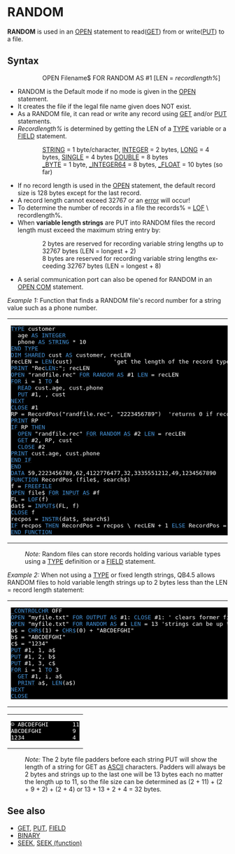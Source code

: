 <style>pre.codeide, pre.outputfixed, .outputcrt0 { background-color: #000 !important; color: #FFF !important; }</style><!DOCTYPE html>
<html class="client-nojs" dir="ltr" lang="en">
<head>
<title>RANDOM - QB64 Phoenix Edition Wiki</title>
</head>
<body class="mediawiki ltr sitedir-ltr mw-hide-empty-elt ns-0 ns-subject page-RANDOM rootpage-RANDOM skin-vector action-view skin-vector-legacy vector-feature-language-in-header-enabled vector-feature-language-in-main-page-header-disabled vector-feature-language-alert-in-sidebar-disabled vector-feature-sticky-header-disabled vector-feature-sticky-header-edit-disabled vector-feature-table-of-contents-disabled vector-feature-visual-enhancement-next-disabled">
<div class="mw-body" id="content" role="main">
<a id="top"></a>
<h1 class="firstHeading mw-first-heading" id="firstHeading"><span class="mw-page-title-main">RANDOM</span></h1>
<div class="vector-body" id="bodyContent">
<div class="mw-body-content mw-content-ltr" dir="ltr" id="mw-content-text" lang="en"><div class="mw-parser-output"><p><b>RANDOM</b> is used in an <a href="OPEN" title="OPEN">OPEN</a> statement to read(<a href="GET" title="GET">GET</a>) from or write(<a href="PUT" title="PUT">PUT</a>) to a file.
</p>
<h2><span class="mw-headline" id="Syntax">Syntax</span></h2>
<dl><dd><dl><dd>OPEN Filename$ FOR RANDOM AS #1 [LEN = <i>recordlength%</i>]</dd></dl></dd></dl>
<p>
</p>
<ul><li>RANDOM is the Default mode if no mode is given in the <a href="OPEN" title="OPEN">OPEN</a> statement.</li>
<li>It creates the file if the legal file name given does NOT exist.</li>
<li>As a RANDOM file, it can read or write any record using <a href="GET" title="GET">GET</a> and/or <a href="PUT" title="PUT">PUT</a> statements.</li>
<li><i>Recordlength%</i> is determined by getting the LEN of a <a href="TYPE" title="TYPE">TYPE</a> variable or a <a href="FIELD" title="FIELD">FIELD</a> statement.</li></ul>
<dl><dd><dl><dd><a href="STRING" title="STRING">STRING</a> = 1 byte/character, <a href="INTEGER" title="INTEGER">INTEGER</a> = 2 bytes, <a href="LONG" title="LONG">LONG</a> = 4 bytes, <a href="SINGLE" title="SINGLE">SINGLE</a> = 4 bytes <a href="DOUBLE" title="DOUBLE">DOUBLE</a> = 8 bytes</dd>
<dd><a href="BYTE" title="BYTE">_BYTE</a> = 1 byte, <a href="INTEGER64" title="INTEGER64">_INTEGER64</a> = 8 bytes, <a href="FLOAT" title="FLOAT">_FLOAT</a> = 10 bytes (so far)</dd></dl></dd></dl>
<ul><li>If no record length is used in the <a href="OPEN" title="OPEN">OPEN</a> statement, the default record size is 128 bytes except for the last record.</li>
<li>A record length cannot exceed 32767 or an <a href="ERROR_Codes" title="ERROR Codes">error</a> will occur!</li>
<li>To determine the number of records in a file the records% = <a href="LOF" title="LOF">LOF</a> \ recordlength%.</li>
<li>When <b>variable length strings</b> are PUT into RANDOM files the record length must exceed the maximum string entry by:</li></ul>
<dl><dd><dl><dd>2 bytes are reserved for recording variable string lengths up to 32767 bytes (LEN = longest + 2)</dd>
<dd>8 bytes are reserved for recording variable string lengths exceeding 32767 bytes (LEN = longest + 8)</dd></dl></dd></dl>
<ul><li>A serial communication port can also be opened for RANDOM in an <a href="OPEN_COM" title="OPEN COM">OPEN COM</a> statement.</li></ul>
<p>
<i>Example 1:</i> Function that finds a RANDOM file's record number for a string value such as a phone number.
</p>
<table cellpadding="15px" width="100%">
<tbody><tr>
<td><pre class="codeide"><a href="TYPE" title="TYPE"><span style="color:#4593D8;">TYPE</span></a> customer
  age <a href="AS" title="AS"><span style="color:#4593D8;">AS</span></a> <a href="INTEGER" title="INTEGER"><span style="color:#4593D8;">INTEGER</span></a>
  phone <a href="AS" title="AS"><span style="color:#4593D8;">AS</span></a> <a href="STRING" title="STRING"><span style="color:#4593D8;">STRING</span></a> * 10
<a href="END" title="END"><span style="color:#4593D8;">END</span></a> <a href="TYPE" title="TYPE"><span style="color:#4593D8;">TYPE</span></a>
<a href="DIM" title="DIM"><span style="color:#4593D8;">DIM</span></a> <a href="SHARED" title="SHARED"><span style="color:#4593D8;">SHARED</span></a> cust <a href="AS" title="AS"><span style="color:#4593D8;">AS</span></a> customer, recLEN
recLEN = <a href="LEN" title="LEN"><span style="color:#4593D8;">LEN</span></a>(cust)            'get the length of the record type
<a href="PRINT" title="PRINT"><span style="color:#4593D8;">PRINT</span></a> "Rec<a href="LEN" title="LEN"><span style="color:#4593D8;">LEN</span></a>:"; recLEN
<a href="OPEN" title="OPEN"><span style="color:#4593D8;">OPEN</span></a> "randfile.rec" <a href="FOR...NEXT" title="FOR...NEXT"><span style="color:#4593D8;">FOR</span></a> <a class="mw-selflink selflink"><span style="color:#4593D8;">RANDOM</span></a> <a href="AS" title="AS"><span style="color:#4593D8;">AS</span></a> #1 <a href="LEN" title="LEN"><span style="color:#4593D8;">LEN</span></a> = recLEN
<a href="FOR...NEXT" title="FOR...NEXT"><span style="color:#4593D8;">FOR</span></a> i = 1 <a href="TO" title="TO"><span style="color:#4593D8;">TO</span></a> 4
  <a href="READ" title="READ"><span style="color:#4593D8;">READ</span></a> cust.age, cust.phone
  <a href="PUT" title="PUT"><span style="color:#4593D8;">PUT</span></a> #1, , cust
<a href="NEXT" title="NEXT"><span style="color:#4593D8;">NEXT</span></a>
<a href="CLOSE" title="CLOSE"><span style="color:#4593D8;">CLOSE</span></a> #1
RP = RecordPos("randfile.rec", "2223456789")  'returns 0 if record not found!
<a href="PRINT" title="PRINT"><span style="color:#4593D8;">PRINT</span></a> RP
<a href="IF...THEN" title="IF...THEN"><span style="color:#4593D8;">IF</span></a> RP <a href="THEN" title="THEN"><span style="color:#4593D8;">THEN</span></a>
  <a href="OPEN" title="OPEN"><span style="color:#4593D8;">OPEN</span></a> "randfile.rec" <a href="FOR...NEXT" title="FOR...NEXT"><span style="color:#4593D8;">FOR</span></a> <a class="mw-selflink selflink"><span style="color:#4593D8;">RANDOM</span></a> <a href="AS" title="AS"><span style="color:#4593D8;">AS</span></a> #2 <a href="LEN" title="LEN"><span style="color:#4593D8;">LEN</span></a> = recLEN
  <a href="GET" title="GET"><span style="color:#4593D8;">GET</span></a> #2, RP, cust
  <a href="CLOSE" title="CLOSE"><span style="color:#4593D8;">CLOSE</span></a> #2
<a href="PRINT" title="PRINT"><span style="color:#4593D8;">PRINT</span></a> cust.age, cust.phone
<a class="mw-redirect" href="END_IF" title="END IF"><span style="color:#4593D8;">END IF</span></a>
<a href="END" title="END"><span style="color:#4593D8;">END</span></a>
<a href="DATA" title="DATA"><span style="color:#4593D8;">DATA</span></a> 59,2223456789,62,4122776477,32,3335551212,49,1234567890
<a href="FUNCTION" title="FUNCTION"><span style="color:#4593D8;">FUNCTION</span></a> RecordPos (file$, search$)
f = <a href="FREEFILE" title="FREEFILE"><span style="color:#4593D8;">FREEFILE</span></a>
<a href="OPEN" title="OPEN"><span style="color:#4593D8;">OPEN</span></a> file$ <a class="mw-redirect" href="FOR_(file_statement)" title="FOR (file statement)"><span style="color:#4593D8;">FOR</span></a> <a class="mw-redirect" href="INPUT_(file_mode)" title="INPUT (file mode)"><span style="color:#4593D8;">INPUT</span></a> <a href="AS" title="AS"><span style="color:#4593D8;">AS</span></a> #f
FL = <a href="LOF" title="LOF"><span style="color:#4593D8;">LOF</span></a>(f)
dat$ = <a href="INPUT$" title="INPUT$"><span style="color:#4593D8;">INPUT$</span></a>(FL, f)
<a href="CLOSE" title="CLOSE"><span style="color:#4593D8;">CLOSE</span></a> f
recpos = <a href="INSTR" title="INSTR"><span style="color:#4593D8;">INSTR</span></a>(dat$, search$)
<a href="IF...THEN" title="IF...THEN"><span style="color:#4593D8;">IF</span></a> recpos <a href="THEN" title="THEN"><span style="color:#4593D8;">THEN</span></a> RecordPos = recpos \ recLEN + 1 <a href="ELSE" title="ELSE"><span style="color:#4593D8;">ELSE</span></a> RecordPos = 0
<a class="mw-redirect" href="END_FUNCTION" title="END FUNCTION"><span style="color:#4593D8;">END FUNCTION</span></a>
</pre>
</td></tr></tbody></table>
<dl><dd><i>Note:</i> Random files can store records holding various variable types using a <a href="TYPE" title="TYPE">TYPE</a> definition or a <a href="FIELD" title="FIELD">FIELD</a> statement.</dd></dl>
<p>
<i>Example 2:</i> When not using a <a href="TYPE" title="TYPE">TYPE</a> or fixed length strings, QB4.5 allows RANDOM files to hold variable length strings up to 2 bytes less than the LEN = record length statement:
</p>
<table cellpadding="15px" width="100%">
<tbody><tr>
<td><pre class="codeide"><a href="CONTROLCHR" title="CONTROLCHR"><span style="color:#4593D8;">_CONTROLCHR</span></a> OFF
<a href="OPEN" title="OPEN"><span style="color:#4593D8;">OPEN</span></a> "myfile.txt" <a href="FOR...NEXT" title="FOR...NEXT"><span style="color:#4593D8;">FOR</span></a> <a class="mw-redirect" href="OUTPUT" title="OUTPUT"><span style="color:#4593D8;">OUTPUT</span></a> <a href="AS" title="AS"><span style="color:#4593D8;">AS</span></a> #1: <a href="CLOSE" title="CLOSE"><span style="color:#4593D8;">CLOSE</span></a> #1: ' clears former file of all entries.
<a href="OPEN" title="OPEN"><span style="color:#4593D8;">OPEN</span></a> "myfile.txt" <a href="FOR...NEXT" title="FOR...NEXT"><span style="color:#4593D8;">FOR</span></a> <a class="mw-selflink selflink"><span style="color:#4593D8;">RANDOM</span></a> <a href="AS" title="AS"><span style="color:#4593D8;">AS</span></a> #1 <a href="LEN" title="LEN"><span style="color:#4593D8;">LEN</span></a> = 13 'strings can be up to 11 bytes with 2 byte padder
a$ = <a href="CHR$" title="CHR$"><span style="color:#4593D8;">CHR$</span></a>(1) + <a href="CHR$" title="CHR$"><span style="color:#4593D8;">CHR$</span></a>(0) + "ABCDEFGHI"
b$ = "ABCDEFGHI"
c$ = "1234"
<a href="PUT" title="PUT"><span style="color:#4593D8;">PUT</span></a> #1, 1, a$
<a href="PUT" title="PUT"><span style="color:#4593D8;">PUT</span></a> #1, 2, b$
<a href="PUT" title="PUT"><span style="color:#4593D8;">PUT</span></a> #1, 3, c$
<a href="FOR...NEXT" title="FOR...NEXT"><span style="color:#4593D8;">FOR</span></a> i = 1 <a href="TO" title="TO"><span style="color:#4593D8;">TO</span></a> 3
  <a href="GET" title="GET"><span style="color:#4593D8;">GET</span></a> #1, i, a$
  <a href="PRINT" title="PRINT"><span style="color:#4593D8;">PRINT</span></a> a$, <a href="LEN" title="LEN"><span style="color:#4593D8;">LEN</span></a>(a$)
<a href="NEXT" title="NEXT"><span style="color:#4593D8;">NEXT</span></a>
<a href="CLOSE" title="CLOSE"><span style="color:#4593D8;">CLOSE</span></a>
</pre>
</td></tr></tbody></table>
<table cellpadding="15px" width="100%">
<tbody><tr>
<td><pre class="outputcrt0">☺ ABCDEFGHI       11
ABCDEFGHI         9
1234              4
</pre>
</td></tr></tbody></table>
<dl><dd><i>Note:</i> The 2 byte file padders before each string PUT will show the length of a string for GET as <a href="ASCII" title="ASCII">ASCII</a> characters. Padders will always be 2 bytes and strings up to the last one will be 13 bytes each no matter the length up to 11, so the file size can be determined as (2 + 11) + (2 + 9 + 2) + (2 + 4) or 13 + 13 + 2 + 4 = 32 bytes.</dd></dl>
<p>
</p>
<h2><span class="mw-headline" id="See_also">See also</span></h2>
<ul><li><a href="GET" title="GET">GET</a>, <a href="PUT" title="PUT">PUT</a>, <a href="FIELD" title="FIELD">FIELD</a></li>
<li><a class="mw-redirect" href="BINARY" title="BINARY">BINARY</a></li>
<li><a href="SEEK" title="SEEK">SEEK</a>, <a href="SEEK_(function)" title="SEEK (function)">SEEK (function)</a></li></ul>
<p>
</p>
<!-- 
NewPP limit report
Cached time: 20240714211203
Cache expiry: 86400
Reduced expiry: false
Complications: [show‐toc]
CPU time usage: 0.064 seconds
Real time usage: 0.110 seconds
Preprocessor visited node count: 547/1000000
Post‐expand include size: 4484/2097152 bytes
Template argument size: 697/2097152 bytes
Highest expansion depth: 3/100
Expensive parser function count: 0/100
Unstrip recursion depth: 0/20
Unstrip post‐expand size: 0/5000000 bytes
-->
<!--
Transclusion expansion time report (%,ms,calls,template)
100.00%   66.757      1 -total
 17.42%   11.630      1 Template:PageSeeAlso
 16.67%   11.126      1 Template:OutputEnd
 13.33%    8.900     75 Template:Cl
 11.10%    7.407      1 Template:PageSyntax
  9.01%    6.015      1 Template:PageNavigation
  7.61%    5.077      1 Template:OutputStart
  5.97%    3.984      2 Template:CodeStart
  5.19%    3.462      2 Template:CodeEnd
-->
<!-- Saved in parser cache with key qb64pnix_mw19894-mwmb_:pcache:idhash:238-0!canonical and timestamp 20240714211203 and revision id 8099.
 -->
</div>
</div>
</div>
</div>
</body>
</html>